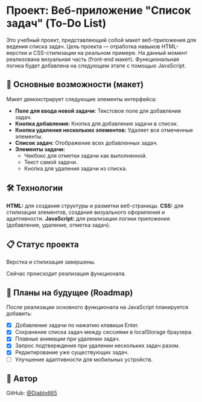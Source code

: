# Проект: Веб-приложение "Список задач" (To-Do List)

Это учебный проект, представляющий собой макет веб-приложения для ведения списка задач. Цель проекта — отработка навыков HTML-верстки и CSS-стилизации на реальном примере.
На данный момент реализована визуальная часть (front-end макет). Функциональная логика будет добавлена на следующем этапе с помощью JavaScript.

## 🚀 Основные возможности (макет)

Макет демонстрирует следующие элементы интерфейса:
- **Поле для ввода новой задачи:** Текстовое поле для добавления задач.
- **Кнопка добавления:** Кнопка для добавления задачи в список.
- **Кнопка удаления нескольких элементов:** Удаляет все отмеченные элементы.
- **Список задач:** Отображение всех добавленных задач.
- **Элементы задачи:**
    - Чекбокс для отметки задачи как выполненной.
    - Текст самой задачи.
    - Кнопка для удаления задачи из списка.

## 🛠️ Технологии

**HTML:** для создания структуры и разметки веб-страницы.
**CSS:** для стилизации элементов, создания визуального оформления и адаптивности.
**JavaScript:** для реализации логики приложения (добавление, удаление, отметка задач).

## 📋 Статус проекта

Верстка и стилизация завершены. 

Сейчас происходит реализация функционала.

## 🎯 Планы на будущее (Roadmap)
После реализации основного функционала на JavaScript планируется добавить:
- [x] Добавление задачи по нажатию клавиши Enter.
- [x] Сохранение списка задач между сессиями в localStorage браузера.
- [x] Плавные анимации при удалении задач.
- [x] Запрос подтверждения при удалении нескольких задач разом.
- [x] Редактирование уже существующих задач.
- [ ] Улучшение адаптивности для мобильных устройств.

## 👤 Автор
GitHub: [@Diablo665](https://github.com/Diablo665)
